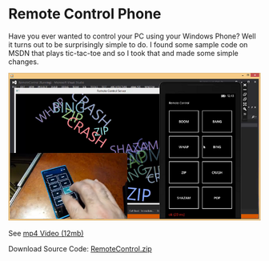 
# Remote Control Phone

Have you ever wanted to control your PC using your Windows Phone?  Well it turns out to be surprisingly simple to do.  I found some sample code on MSDN that plays tic-tac-toe and so I took that and made some simple changes.

[![screenshot](ScreenShot.png)](http://www.lovettsoftware.com/downloads/remotecontrol/remotecontrolapp.mp4)

See [mp4 Video (12mb)](http://www.lovettsoftware.com/downloads/remotecontrol/remotecontrolapp.mp4)
 
Download Source Code: [RemoteControl.zip](http://www.lovettsoftware.com/downloads/remotecontrol/remotecontrol.zip)


